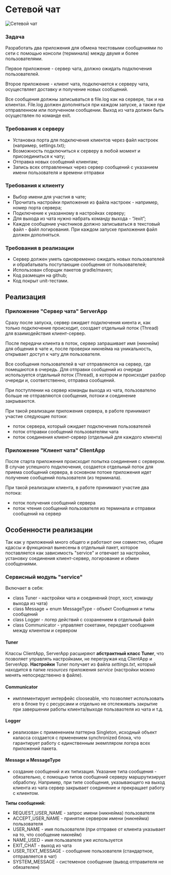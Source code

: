 # Сетевой чат


![Сетевой чат](https://www.lorica.net/wp-content/uploads/2020/06/live-chat-customer-service-header.jpg "Сетевой чат")

### Задача
Разработать два приложения для обмена текстовыми сообщениями по сети с помощью консоли (терминала) между двумя и более пользователями.

Первое приложение - сервер чата, должно ожидать подключения пользователей.

Второе приложение - клиент чата, подключается к серверу чата, осуществляет доставку и получение новых сообщений.

Все сообщения должны записываться в file.log как на сервере, так и на клиентах. File.log должен дополняться при каждом запуске, а также при отправленном или полученном сообщении. Выход из чата должен быть осуществлен по команде exit.

### Требования к серверу
- Установка порта для подключения клиентов через файл настроек (например, settings.txt);
- Возможность подключиться к серверу в любой момент и присоединиться к чату;
- Отправка новых сообщений клиентам;
- Запись всех отправленных через сервер сообщений с указанием имени пользователя и времени отправки

### Требования к клиенту
- Выбор имени для участия в чате;
- Прочитать настройки приложения из файла настроек - например, номер порта сервера;
- Подключение к указанному в настройках серверу;
- Для выхода из чата нужно набрать команду выхода - “/exit”;
- Каждое сообщение участников должно записываться в текстовый файл - файл логирования. При каждом запуске приложения файл должен дополняться.

### Требования в реализации
- Сервер должен уметь одновременно ожидать новых пользователей и обрабатывать поступающие сообщения от пользователей;
- Использован сборщик пакетов gradle/maven;
- Код размещен на github;
- Код покрыт unit-тестами.

## Реализация
### Приложение "Сервер чата" ServerApp
Сразу после запуска, сервер ожидает подключения киента и, как только подключение происходит, сооздает отдельный поток (Thread) для взаимодействия клиент-сервер. 

После передачи клиента в поток, сервер запрашивает имя (никнейм) для общения в чате и, после проверки никнейма на уникальность, открывает доступ к чату для пользователя. 

Все сообщения пользователей в чат отправляются на сервер, где помещаются в очередь.
Для отправки сообщений из очереди используется отдельный поток (Thread), в котором и происходит разбор очереди и, соответственно, отправка сообщений.

При поступлении на сервер команды выхода из чата, пользователю больше не отправляются сообщения, потоки и соединение закрываются.

При такой реализации приложения сервера, в работе принимают участие следующие потоки:
- поток сервера, который ожидает подключения пользователей
- поток отправки сообщений пользователям чата
- поток соединения клиент-сервер (отдельный для каждого клиента)

### Приложение "Клиент чата" ClientApp
После старта приложения происходит попытка соединения с сервером. В случае успешного подключения, создается отдельный поток для приема сообщений сервера, в основном потоке приложения идет получение сообщений пользователя (из терминала). 

При такой реализации клиента, в работе принимают участие два потока:
- поток получения сообщений сервера
- поток чтения сообщений пользователя из терминала и отправки сообщений на сервер

## Особенности реализации
Так как у приложений много общего и  работают они совместно, общие кдассы и функционал вынесены в отдельный пакет, которое поставляется как зависимость "service" и отвечает за настройки, установку соединения клиент-сервер, логирование и обмен сообщениями.

### Сервисный модуль "service"
Включает в себя:
- class Tuner - настройки чата и соединений (порт, хост, команду выхода из чата)
- class Message + enum MessageType - объект Сообщения и типы сообщений
- class Logger - логер действий с созранением в отдельный файл
- class Communicator - управляет сокетами, передает сообщения между клиентом и сервером

#### Tuner
Классы ClientApp, ServerApp расширяют **абстрактный класс Tuner**, что позволяет управлять настройками, не перегружая код ClientApp и ServerApp.
**Настройки** Tuner получает из файла <i>settings.txt</i>, который находится в папке <i>resources</i> приложения <i>service</i> (настройки можно менять непосредственно в файле).

#### Communicator
- имплементирует интерфейс clooseable, что позволяет использовать его в блоке try с ресурсами и отдельно не отслеживать закрытие при завершении работы клиента/выходе пользваотеля из чата и т.д.

#### Logger
- реализован с применением паттерна Singleton, исходный объект каласса создается с прменением synchronized блока, что гарантирует работу с единственным экемпляром логера всех приложений пакета.

#### Message и MessageType
- создание сообщений и их типизация. Указание типа сообщения - обязательно, с помощью типов сообщений серверу маршрутизирует обработку. Например, при типе сообщения, указывающего на выход клиента из чата сервер закрывает соединение и прекращает работу с клиентом.  

**Типы сообщений:**
- REQUEST_USER_NAME - запрос имени (никнейма) пользователя
- ACCEPT_USER_NAME - принятие сервером имени (никнейма) пользователя
- USER_NAME - имя пользователя (при отправке от клиента указывает на то, что сообщение никнейм) 
- NAME_USED - имя пользвателя уже используется 
- EXIT_CHAT - выход из чата
- USER_TEXT_MESSAGE - сообщение пользователя (стандартное, отправляется в чат)
- SYSTEM_MESSAGE - системеное сообщение (вывод отправителя не обязателен)